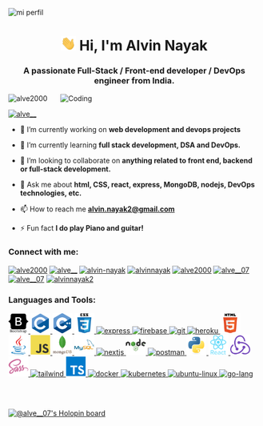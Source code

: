 ![mi perfil](https://res.cloudinary.com/superfolio/image/upload/v1620689979/68747470733a2f2f692e70696e696d672e636f6d2f6f726967696e616c732f63362f33332f63322f63363333633230656465383266306530636564376435373064626533613166332e676966_yjuh2s.gif)

# <h1 align="center"><img src="https://raw.githubusercontent.com/ABSphreak/ABSphreak/master/gifs/Hi.gif" width="30px"> Hi, I'm Alvin Nayak</h1>

<h3 align="center">A passionate Full-Stack / Front-end developer / DevOps engineer from India.</h3>

<img align="right" alt="Coding" width="400" src="https://i.pinimg.com/originals/e8/f4/53/e8f453469a3ec97ecd354df465d73913.gif">

<p align="left"> <img src="https://komarev.com/ghpvc/?username=alve2000&label=Profile%20views&color=0e75b6&style=flat" alt="alve2000" /> </p>

<p align="left"> <a href="https://twitter.com/alve__" target="blank"><img src="https://img.shields.io/twitter/follow/alve__?logo=twitter&style=for-the-badge" alt="alve__" /></a> </p>

- 🔭 I’m currently working on **web development and devops projects**

- 🌱 I’m currently learning **full stack development, DSA and DevOps.**

- 👯 I’m looking to collaborate on **anything related to front end, backend or full-stack development.**

- 💬 Ask me about **html, CSS, react, express, MongoDB, nodejs, DevOps technologies, etc.**

- 📫 How to reach me **alvin.nayak2@gmail.com**

- ⚡ Fun fact **I do play Piano and guitar!**


<h3 align="left">Connect with me:</h3>
<p align="left">
<a href="https://dev.to/alve2000" target="blank"><img align="center" src="https://raw.githubusercontent.com/rahuldkjain/github-profile-readme-generator/master/src/images/icons/Social/devto.svg" alt="alve2000" height="30" width="40" /></a>
<a href="https://twitter.com/alve__" target="blank"><img align="center" src="https://raw.githubusercontent.com/rahuldkjain/github-profile-readme-generator/master/src/images/icons/Social/twitter.svg" alt="alve__" height="30" width="40" /></a>
<a href="https://linkedin.com/in/alvin-nayak" target="blank"><img align="center" src="https://raw.githubusercontent.com/rahuldkjain/github-profile-readme-generator/master/src/images/icons/Social/linked-in-alt.svg" alt="alvin-nayak" height="30" width="40" /></a>
<a href="https://stackoverflow.com/users/alvinnayak" target="blank"><img align="center" src="https://raw.githubusercontent.com/rahuldkjain/github-profile-readme-generator/master/src/images/icons/Social/stack-overflow.svg" alt="alvinnayak" height="30" width="40" /></a>
<a href="https://codesandbox.com/alve2000" target="blank"><img align="center" src="https://raw.githubusercontent.com/rahuldkjain/github-profile-readme-generator/master/src/images/icons/Social/codesandbox.svg" alt="alve2000" height="30" width="40" /></a>
<a href="https://instagram.com/alve__07" target="blank"><img align="center" src="https://raw.githubusercontent.com/rahuldkjain/github-profile-readme-generator/master/src/images/icons/Social/instagram.svg" alt="alve__07" height="30" width="40" /></a>
<a href="https://www.leetcode.com/alve__07" target="blank"><img align="center" src="https://raw.githubusercontent.com/rahuldkjain/github-profile-readme-generator/master/src/images/icons/Social/leet-code.svg" alt="alve__07" height="30" width="40" /></a>
<a href="https://auth.geeksforgeeks.org/user/alvinnayak2" target="blank"><img align="center" src="https://raw.githubusercontent.com/rahuldkjain/github-profile-readme-generator/master/src/images/icons/Social/geeks-for-geeks.svg" alt="alvinnayak2" height="30" width="40" /></a>
</p>

<h3 align="left">Languages and Tools:</h3>
<p align="left">
<a href="https://getbootstrap.com" target="_blank" rel="noreferrer"> <img src="https://raw.githubusercontent.com/devicons/devicon/master/icons/bootstrap/bootstrap-plain-wordmark.svg" alt="bootstrap" width="40" height="40"/> </a> 
<a href="https://www.cprogramming.com/" target="_blank" rel="noreferrer"> <img src="https://raw.githubusercontent.com/devicons/devicon/master/icons/c/c-original.svg" alt="c" width="40" height="40"/> </a> 
<a href="https://www.w3schools.com/cpp/" target="_blank" rel="noreferrer"> <img src="https://raw.githubusercontent.com/devicons/devicon/master/icons/cplusplus/cplusplus-original.svg" alt="cplusplus" width="40" height="40"/> </a> 
<a href="https://www.w3schools.com/css/" target="_blank" rel="noreferrer"> <img src="https://raw.githubusercontent.com/devicons/devicon/master/icons/css3/css3-original-wordmark.svg" alt="css3" width="40" height="40"/> </a> 
<a href="https://expressjs.com" target="_blank" rel="noreferrer"> <img src="https://external-content.duckduckgo.com/iu/?u=https%3A%2F%2Fwww.mementotech.in%2Fassets%2Fimages%2Ficons%2Fexpress.png&f=1&nofb=1&ipt=cec8484a09a6ae071ec4b92645456c6bd41556bcca96680d00860ff2c1e6bf06&ipo=images.svg" alt="express" width="40" height="40"/> </a> 
<a href="https://firebase.google.com/" target="_blank" rel="noreferrer"> <img src="https://www.vectorlogo.zone/logos/firebase/firebase-icon.svg" alt="firebase" width="40" height="40"/> </a> 
<a href="https://git-scm.com/" target="_blank" rel="noreferrer"> <img src="https://www.vectorlogo.zone/logos/git-scm/git-scm-icon.svg" alt="git" width="40" height="40"/> </a> 
<a href="https://heroku.com" target="_blank" rel="noreferrer"> <img src="https://www.vectorlogo.zone/logos/heroku/heroku-icon.svg" alt="heroku" width="40" height="40"/> </a> 
<a href="https://www.w3.org/html/" target="_blank" rel="noreferrer"> <img src="https://raw.githubusercontent.com/devicons/devicon/master/icons/html5/html5-original-wordmark.svg" alt="html5" width="40" height="40"/> </a> 
<a href="https://www.java.com" target="_blank" rel="noreferrer"> <img src="https://raw.githubusercontent.com/devicons/devicon/master/icons/java/java-original.svg" alt="java" width="40" height="40"/> </a> 
<a href="https://developer.mozilla.org/en-US/docs/Web/JavaScript" target="_blank" rel="noreferrer"> <img src="https://raw.githubusercontent.com/devicons/devicon/master/icons/javascript/javascript-original.svg" alt="javascript" width="40" height="40"/> </a> 
<a href="https://www.mongodb.com/" target="_blank" rel="noreferrer"> <img src="https://raw.githubusercontent.com/devicons/devicon/master/icons/mongodb/mongodb-original-wordmark.svg" alt="mongodb" width="40" height="40"/> </a> 
<a href="https://www.mysql.com/" target="_blank" rel="noreferrer"> <img src="https://raw.githubusercontent.com/devicons/devicon/master/icons/mysql/mysql-original-wordmark.svg" alt="mysql" width="40" height="40"/> </a> 
<a href="https://nextjs.org/" target="_blank" rel="noreferrer"> <img src="https://external-content.duckduckgo.com/iu/?u=https%3A%2F%2Fbuttercms.com%2Fstatic%2Fimages%2Ftech_banners%2FNextjs.b8a717322c08.png&f=1&nofb=1&ipt=27444865f814407d6382ac0fb657b6b67e46a30b246b4784f29cca17c03d75d1&ipo=images.svg" alt="nextjs" width="80" height="40"/> </a> 
<a href="https://nodejs.org" target="_blank" rel="noreferrer"> <img src="https://raw.githubusercontent.com/devicons/devicon/master/icons/nodejs/nodejs-original-wordmark.svg" alt="nodejs" width="40" height="40"/> </a> 
<a href="https://postman.com" target="_blank" rel="noreferrer"> <img src="https://www.vectorlogo.zone/logos/getpostman/getpostman-icon.svg" alt="postman" width="40" height="40"/> </a> 
<a href="https://www.python.org" target="_blank" rel="noreferrer"> <img src="https://raw.githubusercontent.com/devicons/devicon/master/icons/python/python-original.svg" alt="python" width="40" height="40"/> </a> 
<a href="https://reactjs.org/" target="_blank" rel="noreferrer"> <img src="https://raw.githubusercontent.com/devicons/devicon/master/icons/react/react-original-wordmark.svg" alt="react" width="40" height="40"/> </a> 
<a href="https://redux.js.org" target="_blank" rel="noreferrer"> <img src="https://raw.githubusercontent.com/devicons/devicon/master/icons/redux/redux-original.svg" alt="redux" width="40" height="40"/> </a> 
<a href="https://sass-lang.com" target="_blank" rel="noreferrer"> <img src="https://raw.githubusercontent.com/devicons/devicon/master/icons/sass/sass-original.svg" alt="sass" width="40" height="40"/> </a> 
<a href="https://tailwindcss.com/" target="_blank" rel="noreferrer"> <img src="https://www.vectorlogo.zone/logos/tailwindcss/tailwindcss-icon.svg" alt="tailwind" width="40" height="40"/> </a> 
<a href="https://www.typescriptlang.org/" target="_blank" rel="noreferrer"> <img src="https://raw.githubusercontent.com/devicons/devicon/master/icons/typescript/typescript-original.svg" alt="typescript" width="40" height="40"/> </a> 
<a href="https://www.docker.com" target="_blank" rel="noreferrer"> <img src="https://external-content.duckduckgo.com/iu/?u=https%3A%2F%2Flogos-world.net%2Fwp-content%2Fuploads%2F2021%2F02%2FDocker-Symbol-700x394.png&f=1&nofb=1&ipt=4930ec7e5bdd5a097751648eaa3b486adeef5e6912f5e9e6c757b53ce9ece832&ipo=images" alt="docker" width="70" height="40"/> </a> 
<a href="https://www.kubernetes.io" target="_blank" rel="noreferrer"> <img src="https://external-content.duckduckgo.com/iu/?u=http%3A%2F%2Fassets.stickpng.com%2Fimages%2F58480a44cef1014c0b5e4917.png&f=1&nofb=1&ipt=c2e7ec1ad26b01a3176d07d68fe804814ea3914944baa83ea9f947ff42cb7d64&ipo=images" alt="kubernetes" width="40" height="40"/> </a> 
<a href="https://www.ubuntu.com" target="_blank" rel="noreferrer"> <img src="https://external-content.duckduckgo.com/iu/?u=https%3A%2F%2Fcdn.icon-icons.com%2Ficons2%2F2699%2FPNG%2F512%2Fubuntu_logo_icon_167735.png&f=1&nofb=1&ipt=ea47f87eb41c95cf34b7f7f5fe8d233b2d938029622035c12f1bc07a0ce7f491&ipo=images" alt="ubuntu-linux" width="40" height="40"/> </a> 
<a href="https://go.dev/" target="_blank" rel="noreferrer"> <img src="https://external-content.duckduckgo.com/iu/?u=https%3A%2F%2Fashitani.jp%2Fgolangtips%2Fgopher.png&f=1&nofb=1&ipt=2fea094238a6881b42faf0a59fda36c2a5b46c4c16ec9b4d3668f57dc275a9ab&ipo=images" alt="go-lang" width="40" height="50"/> </a> 
</p> 

</br></br>

[![@alve__07's Holopin board](https://holopin.me/alve__07)](https://holopin.io/@alve__07)
